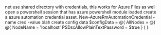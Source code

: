  net use shared directory with credentials, this works for Azure Files as well
 open a powershell session that has azure powershell module loaded
 create a azure automation credential asset.
 New-AzureRmAutomationCredential -name cred -value blah
 create config data
 $configData = @{
    AllNodes = @(
        @{
            NodeName = 'localhost'
            PSDscAllowPlainTextPassword = $true
        }
    )
}
